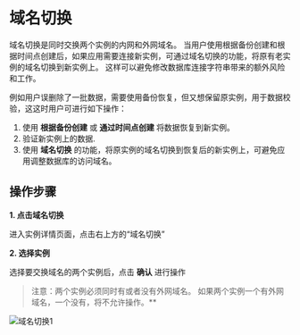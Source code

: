 # 域名切换

域名切换是同时交换两个实例的内网和外网域名。 当用户使用根据备份创建和根据时间点创建后，如果应用需要连接新实例，可通过域名切换的功能，将原有老实例的域名切换到新实例上。 这样可以避免修改数据库连接字符串带来的额外风险和工作。

 例如用户误删除了一批数据，需要使用备份恢复，但又想保留原实例，用于数据校验，这这时用户可进行如下操作：
1. 使用 **根据备份创建** 或 **通过时间点创建** 将数据恢复到新实例。
2. 验证新实例上的数据.
3. 使用 **域名切换** 的功能，将原实例的域名切换到恢复后的新实例上，可避免应用调整数据库的访问域名。

## 操作步骤
**1. 点击域名切换**

进入实例详情页面，点击右上方的“域名切换”

**2. 选择实例**

选择要交换域名的两个实例后，点击 **确认** 进行操作

>注意：两个实例必须同时有或者没有外网域名。 如果两个实例一个有外网域名，一个没有，将不允许操作。**

![域名切换1](../../../../../image/RDS/Exchange-DNS-2.png)
